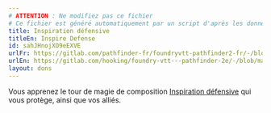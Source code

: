 ```yaml
---
# ATTENTION : Ne modifiez pas ce fichier
# Ce fichier est généré automatiquement par un script d'après les données du module Foundry VTT officiel et de sa traduction
title: Inspiration défensive
titleEn: Inspire Defense
id: sahJHnojXO9eEXVE
urlFr: https://gitlab.com/pathfinder-fr/foundryvtt-pathfinder2-fr/-/blob/master/data/feats/sahJHnojXO9eEXVE.htm
urlEn: https://gitlab.com/hooking/foundry-vtt---pathfinder-2e/-/blob/master/packs/data/feats.db/inspire-defense.json
layout: dons
---
```

Vous apprenez le tour de magie de composition [Inspiration défensive](inspiration-défensive.html) qui vous protège, ainsi que vos alliés.
